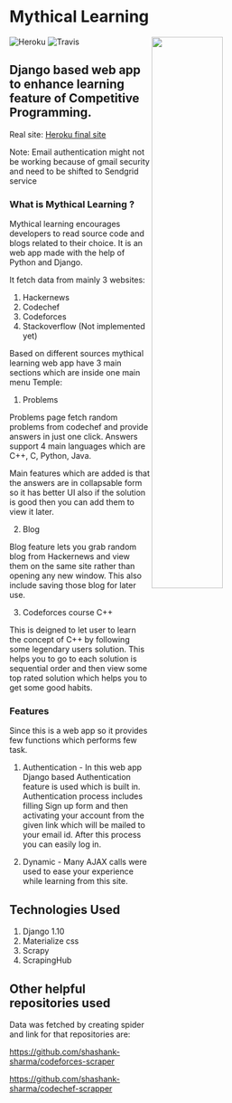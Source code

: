 # Mythical Learning

<img src = 'http://i.imgur.com/RTHUQNV.png' align="right" height="50%" width="50%"></img>
![Heroku](https://heroku-badge.herokuapp.com/?app=mythical-learning&root=admin&style=flat)
![Travis](https://travis-ci.org/shashank-sharma/mythical-learning.svg?branch=master)


## Django based web app to enhance learning feature of Competitive Programming.

Real site: [Heroku final site](http://mythical-learning.herokuapp.com/)

Note: Email authentication might not be working because of gmail security and need to be shifted to Sendgrid service

### What is Mythical Learning ?

Mythical learning encourages developers to read source code and blogs related to their choice.
It is an web app made with the help of Python and Django.

It fetch data from mainly 3 websites:

1. Hackernews
2. Codechef
3. Codeforces
4. Stackoverflow (Not implemented yet)

Based on different sources mythical learning web app have 3 main sections which are inside one main menu Temple:

1. Problems

Problems page fetch random problems from codechef and provide answers in just one click. Answers support 4 main languages which are C++, C, Python, Java.

Main features which are added is that the answers are in collapsable form so it has better UI also if the solution is good then you can add them to view it later.

2. Blog

Blog feature lets you grab random blog from Hackernews and view them on the same site rather than opening any new window. This also include saving those blog for later use.

3. Codeforces course C++

This is deigned to let user to learn the concept of C++ by following some legendary users solution. This helps you to go to each solution is sequential order and then view some top rated solution which helps you to get some good habits.

### Features

Since this is a web app so it provides few functions which performs few task.

1. Authentication - In this web app Django based Authentication feature is used which is built in. Authentication process includes filling Sign up form and then activating your account from the given link which will be mailed to your email id. After this process you can easily log in.

2. Dynamic - Many AJAX calls were used to ease your experience while learning from this site.

## Technologies Used

1. Django 1.10
2. Materialize css
3. Scrapy
4. ScrapingHub

## Other helpful repositories used

Data was fetched by creating spider and link for that repositories are:

https://github.com/shashank-sharma/codeforces-scraper

https://github.com/shashank-sharma/codechef-scrapper

